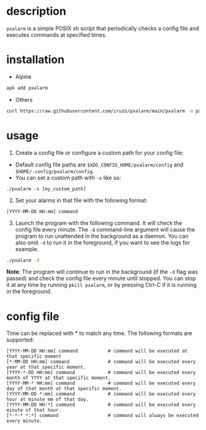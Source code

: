 # description

`pxalarm` is a simple POSIX sh script that periodically checks a config file and
executes commands at specified times.

# installation

- Alpine
```sh
apk add pxalarm
```
- Others
```sh
curl https://raw.githubusercontent.com/iruzo/pxalarm/main/pxalarm -o pxalarm
```

# usage

1. Create a config file or configure a custom path for your config file:
- Default config file paths are `$XDG_CONFIG_HOME/pxalarm/config` and `$HOME/.config/pxalarm/config`.
- You can set a custom path with `-s` like so:
```
./pxalarm -s [my_custom_path]
```

2. Set your alarms in that file with the following format:

```
[YYYY-MM-DD HH:mm] command
```

3. Launch the program with the following command. It will check the config
file every minute. The `-d` command-line argument will cause the program to run
unattended in the background as a daemon. You can also omit `-d` to run it in
the foreground, if you want to see the logs for example.

```sh
./pxalarm -d
```

**Note**: The program will continue to run in the background (if the `-d` flag
was passed) and check the config file every minute until stopped. You can stop
it at any time by running `pkill pxalarm`, or by pressing Ctrl-C if it is
running in the foreground.

# config file

Time can be replaced with * to match any time. The following formats are
supported:
```
[YYYY-MM-DD HH:mm] command           # command will be executed at that specific moment
[*-MM-DD HH:mm] command              # command will be executed every year at that specific moment.
[YYYY-*-DD HH:mm] command            # command will be executed every month of YYYY at that specific moment.
[YYYY-MM-* HH:mm] command            # command will be executed every day of that month at that specific moment.
[YYYY-MM-DD *:mm] command            # command will be executed every hour at minute mm of that day.
[YYYY-MM-DD HH:*] command            # command will be executed every minute of that hour.
[*-*-* *:*] command                  # command will always be executed every minute.
```
